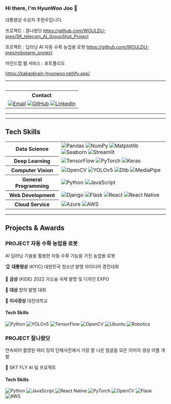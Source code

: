 ### Hi there, I'm HyunWoo Joo 👋

대통령상 수상자 주현우입니다.


프로젝트 : 잘나왔닷
https://github.com/WOULDU-pres/SK_telecom_AI_GroupShot_Project

프로젝트 : 딥러닝 AI 자동 수확 농업용 로봇
https://github.com/WOULDU-pres/robotarm_project

마인드맵 웹 서비스 : 포트폴리오

https://kakaobrain-hyunwoo.netlify.app/

-------------------

## 
<table>
  
  <th>Contact</th>
  <tr>
    <td>
        <a href="mailto:youremail@example.com"><img alt="Email" src="https://img.shields.io/badge/Email-D14836.svg?&style=flat&logo=Gmail&logoColor=white"/></a>
        <a href="https://github.com/YourUsername"><img alt="GitHub" src="https://img.shields.io/badge/GitHub-181717.svg?&style=flat&logo=GitHub&logoColor=white"/></a>
        <a href="https://www.linkedin.com/in/yourlinkedin/"><img alt="LinkedIn" src="https://img.shields.io/badge/LinkedIn-0077B5.svg?&style=flat&logo=LinkedIn&logoColor=white"/></a>
    </td>
  </tr>
</table>

-------------

-------------

## Tech Skills
<table>
  <tr>
    <th>Data Science</th>
    <td>
      <img alt="Pandas" src="https://img.shields.io/badge/Pandas-150458.svg?&style=flat&logo=Pandas&logoColor=white"/>
      <img alt="NumPy" src="https://img.shields.io/badge/NumPy-013243.svg?&style=flat&logo=NumPy&logoColor=white"/>
      <img alt="Matplotlib" src="https://img.shields.io/badge/Matplotlib-1961AC.svg?&style=flat&logo=Matplotlib&logoColor=white"/>
      <img alt="Seaborn" src="https://img.shields.io/badge/Seaborn-1961AC.svg?&style=flat&logo=Seaborn&logoColor=white"/>
      <img alt="Streamlit" src="https://img.shields.io/badge/Streamlit-FF4B4B.svg?&style=flat&logo=Streamlit&logoColor=white"/>
    </td>
  </tr>
  <tr>
    <th>Deep Learning</th>
    <td>
      <img alt="TensorFlow" src="https://img.shields.io/badge/TensorFlow-FF6F00.svg?&style=flat&logo=TensorFlow&logoColor=white"/>
      <img alt="PyTorch" src="https://img.shields.io/badge/PyTorch-EE4C2C.svg?&style=flat&logo=PyTorch&logoColor=white"/>
      <img alt="Keras" src="https://img.shields.io/badge/Keras-D00000.svg?&style=flat&logo=Keras&logoColor=white"/>
    </td>
  </tr>
  <tr>
    <th>Computer Vision</th>
    <td>
      <img alt="OpenCV" src="https://img.shields.io/badge/OpenCV-5C3EE8.svg?&style=flat&logo=OpenCV&logoColor=white"/>
      <img alt="YOLOv5" src="https://img.shields.io/badge/YOLOv5-000.svg?&style=flat&logo=YOLOv5&logoColor=white"/>
      <img alt="Dlib" src="https://img.shields.io/badge/Dlib-FF6F00.svg?&style=flat&logo=Dlib&logoColor=white"/>
      <img alt="MediaPipe" src="https://img.shields.io/badge/MediaPipe-007BFF.svg?&style=flat&logo=MediaPipe&logoColor=white"/>
    </td>
  </tr>
  <tr>
    <th>General Programming</th>
    <td>
      <img alt="Python" src="https://img.shields.io/badge/Python-3776AB.svg?&style=flat&logo=Python&logoColor=white"/>
      <img alt="JavaScript" src="https://img.shields.io/badge/JavaScript-F7DF1E.svg?&style=flat&logo=JavaScript&logoColor=black"/>
    </td>
  </tr>
  <tr>
    <th>Web Development</th>
    <td>
      <img alt="Django" src="https://img.shields.io/badge/Django-092E20.svg?&style=flat&logo=Django&logoColor=white"/>
      <img alt="Flask" src="https://img.shields.io/badge/Flask-000000.svg?&style=flat&logo=Flask&logoColor=white"/>
      <img alt="React" src="https://img.shields.io/badge/React-61DAFB.svg?&style=flat&logo=React&logoColor=black"/>
      <img alt="React Native" src="https://img.shields.io/badge/React_Native-61DAFB.svg?&style=flat&logo=React&logoColor=black"/>
    </td>
  </tr>
  
  <tr>
    <th>Cloud Service</th>
    <td>
        <img alt="Azure" src="https://img.shields.io/badge/Azure-0089D6.svg?&style=flat&logo=Microsoft-Azure&logoColor=white"/>
        <img alt="AWS" src="https://img.shields.io/badge/AWS-232F3E.svg?&style=flat&logo=Amazon-AWS&logoColor=white"/>
    </td>
  </tr>
</table>

-------------

## Projects & Awards

### PROJECT 자동 수확 농업용 로봇

AI 딥러닝 기술을 활용한 자동 수확 기능을 가진 농업용 로봇



🏆  **대통령상** (KYIC) 대한민국 청소년 발명 아이디어 경진대회

🏅 **금상**  (KIDE) 2022 가오슝 국제 발명 및 디자인 EXPO

🏅 **대상** 창의 발명 대회

🏅 **이사장상** 대진대학교

#### Tech Skills

![Python](https://img.shields.io/badge/Python-3776AB.svg?&style=flat&logo=Python&logoColor=white)
![YOLOv5](https://img.shields.io/badge/YOLOv5-000.svg?&style=flat&logo=YOLOv5&logoColor=white)
![TensorFlow](https://img.shields.io/badge/TensorFlow-FF6F00.svg?&style=flat&logo=TensorFlow&logoColor=white)
![OpenCV](https://img.shields.io/badge/OpenCV-5C3EE8.svg?&style=flat&logo=OpenCV&logoColor=white)
![Ubuntu](https://img.shields.io/badge/Ubuntu-E95420.svg?&style=flat&logo=Ubuntu&logoColor=white)
![Robotics](https://img.shields.io/badge/Robotics-6E97F0.svg?&style=flat&logo=Robotics&logoColor=white)


### PROJECT 잘나왔닷


연속되어 촬영된 여러 장의 단체사진에서 가장 잘 나온 얼굴을 모은 이미지 생성 어플 개발

🌟  SKT FLY AI 팀 프로젝트

#### Tech Skills

![Python](https://img.shields.io/badge/Python-3776AB.svg?&style=flat&logo=Python&logoColor=white)
![JavaScript](https://img.shields.io/badge/JavaScript-F7DF1E.svg?&style=flat&logo=JavaScript&logoColor=black)
![React Native](https://img.shields.io/badge/React_Native-61DAFB.svg?&style=flat&logo=React&logoColor=black)
![PyTorch](https://img.shields.io/badge/PyTorch-EE4C2C.svg?&style=flat&logo=PyTorch&logoColor=white)
![OpenCV](https://img.shields.io/badge/OpenCV-5C3EE8.svg?&style=flat&logo=OpenCV&logoColor=white)
![Flask](https://img.shields.io/badge/Flask-000000.svg?&style=flat&logo=Flask&logoColor=white)
![AWS](https://img.shields.io/badge/AWS-232F3E.svg?&style=flat&logo=Amazon-AWS&logoColor=white)
